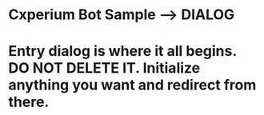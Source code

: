 # Cxperium Bot Sample --> DIALOG

# Entry dialog is where it all begins. DO NOT DELETE IT. Initialize anything you want and redirect from there.
